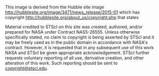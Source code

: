 This image is derived from the Hubble site image http://hubblesite.org/image/3471/news_release/2015-01 which has copyright
http://hubblesite.org/about_us/copyright.php that states

Material credited to STScI on this site was created, authored, and/or prepared for NASA under Contract NAS5-26555. Unless otherwise specifically stated, no claim to copyright is being asserted by STScI and it may be freely used as in the public domain in accordance with NASA's contract. However, it is requested that in any subsequent use of this work NASA and STScI be given appropriate acknowledgement. STScI further requests voluntary reporting of all use, derivative creation, and other alteration of this work. Such reporting should be sent to copyright@stsci.edu.